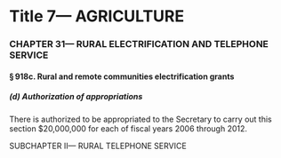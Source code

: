 
# Title 7— AGRICULTURE
### CHAPTER 31— RURAL ELECTRIFICATION AND TELEPHONE SERVICE
#### § 918c. Rural and remote communities electrification grants
##### (d) Authorization of appropriations

There is authorized to be appropriated to the Secretary to carry out this section $20,000,000 for each of fiscal years 2006 through 2012.

SUBCHAPTER II— RURAL TELEPHONE SERVICE
